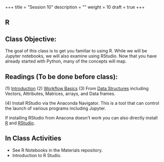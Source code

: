 +++
title = "Session 10"
description = ""
weight = 10
draft = true
+++

## R

## Class Objective:

The goal of this class is to get you familiar to using R. While we will be Jupyter notebooks, we will also examine using RStudio. Now that you have already started with Python, many of the concepts will map.

## Readings (To be done before class):
(1) [Introduction](http://r4ds.had.co.nz/introduction.html)
(2) [Workflow Basics](http://r4ds.had.co.nz/workflow-basics.html)
(3) From [Data Structures](http://adv-r.had.co.nz/Data-structures.html) including Vectors, Attributes,
Matrices, arrays, and Data frames.

(4) Install RStudio via the Anaconda Navigator. This is a tool that can control the launch of various programs including Jupyter.

If installing RStudio from Anacona doesn't work you can also directly install [R](http://cran.revolutionanalytics.com) and [RStudio](https://www.rstudio.com/products/rstudio/download/#download).

## In Class Activities
- See R Notebooks in the Materials repository.
- Introduction to R Studio.
